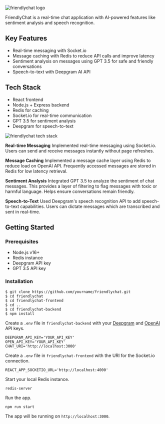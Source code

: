![friendlychat logo](https://i.ibb.co/D9qVdfb/Friendly-Chat-logo-large.png)

FriendlyChat is a real-time chat application with AI-powered features like sentiment analysis and speech recognition.

## Key Features
- Real-time messaging with Socket.io
- Message caching with Redis to reduce API calls and improve latency
- Sentiment analysis on messages using GPT 3.5 for safe and friendly conversations
- Speech-to-text with Deepgram AI API

## Tech Stack
-   React frontend
-   Node.js + Express backend
-   Redis for caching
-   Socket.io for real-time communication
-   GPT 3.5 for sentiment analysis
-   Deepgram for speech-to-text

![friendlychat tech stack](https://i.ibb.co/TcG1ygc/Friendlychat-Tech-Stack.png)

**Real-time Messaging**
Implemented real-time messaging using Socket.io. Users can send and receive messages instantly without page refreshes.

**Message Caching**
Implemented a message cache layer using Redis to reduce load on OpenAI API. Frequently accessed messages are stored in Redis for low latency retrieval.

**Sentiment Analysis**
Integrated GPT 3.5 to analyze the sentiment of chat messages. This provides a layer of filtering to flag messages with toxic or harmful language. Helps ensure conversations remain friendly.

**Speech-to-Text**
Used Deepgram's speech recognition API to add speech-to-text capabilities. Users can dictate messages which are transcribed and sent in real-time.

## Getting Started
### Prerequisites
-   Node.js v16+
-   Redis instance
-   Deepgram API key
-   GPT 3.5 API key

### Installation
    $ git clone https://github.com/yourname/friendlychat.git
    $ cd friendlychat
    $ cd friendlychat-frontend
    $ cd ..
    $ cd friendlychat-backend
    $ npm install

Create a `.env` file in `friendlychat-backend` with your [Deepgram](https://deepgram.com/) and [OpenAI](https://openai.com/) API keys.

    DEEPGRAM_API_KEY='YOUR_API_KEY'
    OPEN_API_KEY='YOUR_API_KEY'
    CHAT_URI='http://localhost:3000'
Create a `.env` file in `friendlychat-frontend` with the URI for the Socket.io connection.

    REACT_APP_SOCKETIO_URL='http://localhost:4000'

Start your local Redis instance.

    redis-server

Run the app.

    npm run start

The app will be running on `http://localhost:3000`.